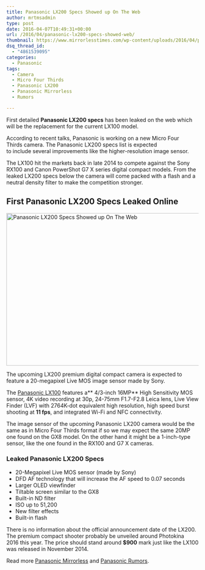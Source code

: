 ```yaml
---
title: Panasonic LX200 Specs Showed up On The Web
author: mrtmsadmin
type: post
date: 2016-04-07T10:49:31+00:00
url: /2016/04/panasonic-lx200-specs-showed-web/
thumbnail: https://www.mirrorlesstimes.com/wp-content/uploads/2016/04/panasonic-lx200-specs-leaked-online.jpg
dsq_thread_id:
  - "4861539095"
categories:
  - Panasonic
tags:
  - Camera
  - Micro Four Thirds
  - Panasonic LX200
  - Panasonic Mirrorless
  - Rumors

---
```

First detailed **Panasonic LX200 specs** has been leaked on the web which will be the replacement for the current LX100 model.

According to recent talks, Panasonic is working on a new Micro Four Thirds camera. The Panasonic LX200 specs list is expected to include several improvements like the higher-resolution image sensor.

The LX100 hit the markets back in late 2014 to compete against the Sony RX100 and Canon PowerShot G7 X series digital compact models. From the leaked LX200 specs below the camera will come packed with a flash and a neutral density filter to make the competition stronger.<!--more-->

## First Panasonic LX200 Specs Leaked Online

<img class="alignnone wp-image-59 size-full" title="Panasonic LX200 Specs Showed up On The Web" src="https://i0.wp.com/www.mirrorlesstimes.com/wp-content/uploads/2016/04/panasonic-lx200-specs-leaked-online.jpg?resize=600%2C400&#038;ssl=1" alt="Panasonic LX200 Specs Showed up On The Web" width="600" height="400" srcset="https://i0.wp.com/www.mirrorlesstimes.com/wp-content/uploads/2016/04/panasonic-lx200-specs-leaked-online.jpg?w=900&ssl=1 900w, https://i0.wp.com/www.mirrorlesstimes.com/wp-content/uploads/2016/04/panasonic-lx200-specs-leaked-online.jpg?resize=300%2C200&ssl=1 300w, https://i0.wp.com/www.mirrorlesstimes.com/wp-content/uploads/2016/04/panasonic-lx200-specs-leaked-online.jpg?resize=768%2C512&ssl=1 768w" sizes="(max-width: 600px) 100vw, 600px" data-recalc-dims="1" /> 

The upcoming LX200 premium digital compact camera is expected to feature a 20-megapixel Live MOS image sensor made by Sony.

The <a href="http://www.dailycameranews.com/2014/09/panasonic-lx100/" target="_blank" rel="noopener">Panasonic LX100</a> features a** 4/3-inch 16MP** High Sensitivity MOS sensor, 4K video recording at 30p, 24-75mm F1.7-F2.8 Leica lens, Live View Finder (LVF) with 2764K-dot equivalent high resolution, high speed burst shooting at **11 fps**, and integrated Wi-Fi and NFC connectivity.

The image sensor of the upcoming Panasonic LX200 camera would be the same as in Micro Four Thirds format if so we may expect the same 20MP one found on the GX8 model. On the other hand it might be a 1-inch-type sensor, like the one found in the RX100 and G7 X cameras.

### Leaked Panasonic LX200 Specs

  * 20-Megapixel Live MOS sensor (made by Sony)
  * DFD AF technology that will increase the AF speed to 0.07 seconds
  * Larger OLED viewfinder
  * Tiltable screen similar to the GX8
  * Built-in ND filter
  * ISO up to 51,200
  * New filter effects
  * Built-in flash

There is no information about the official announcement date of the LX200. The premium compact shooter probably be unveiled around Photokina 2016 this year. The price should stand around **$900** mark just like the LX100 was released in November 2014.

Read more [Panasonic Mirrorless][1] and [Panasonic Rumors][2].

 [1]: https://www.mirrorlesstimes.com/tags/panasonic-mirrorless "Panasonic Mirrorless News"
 [2]: https://www.dailycameranews.com/tag/panasonic-rumors/
